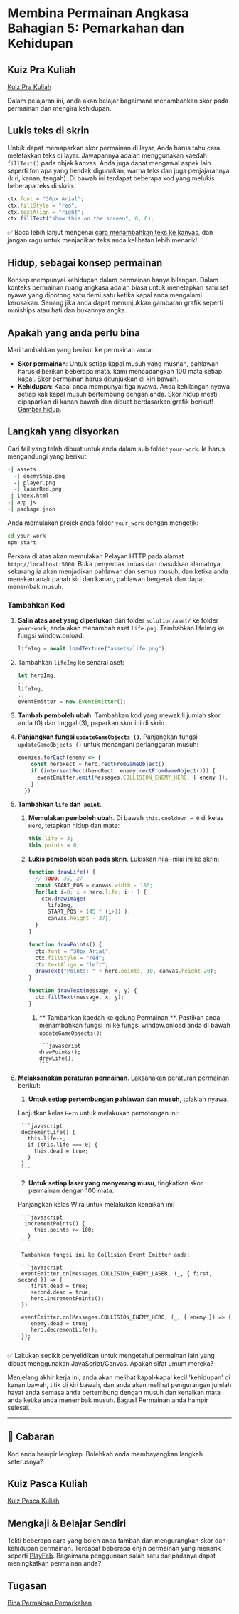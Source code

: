 # Membina Permainan Angkasa Bahagian 5: Pemarkahan dan Kehidupan

## Kuiz Pra Kuliah

[Kuiz Pra Kuliah](https://nice-beach-0fe9e9d0f.azurestaticapps.net/quiz/37)

Dalam pelajaran ini, anda akan belajar bagaimana menambahkan skor pada permainan dan mengira kehidupan.

## Lukis teks di skrin

Untuk dapat memaparkan skor permainan di layar, Anda harus tahu cara meletakkan teks di layar. Jawapannya adalah menggunakan kaedah `fillText()` pada objek kanvas. Anda juga dapat mengawal aspek lain seperti fon apa yang hendak digunakan, warna teks dan juga penjajarannya (kiri, kanan, tengah). Di bawah ini terdapat beberapa kod yang melukis beberapa teks di skrin.

```javascript
ctx.font = "30px Arial";
ctx.fillStyle = "red";
ctx.textAlign = "right";
ctx.fillText("show this on the screen", 0, 0);
```

✅ Baca lebih lanjut mengenai [cara menambahkan teks ke kanvas](https://developer.mozilla.org/en-US/docs/Web/API/Canvas_API/Tutorial/Drawing_text), dan jangan ragu untuk menjadikan teks anda kelihatan lebih menarik!

## Hidup, sebagai konsep permainan

Konsep mempunyai kehidupan dalam permainan hanya bilangan. Dalam konteks permainan ruang angkasa adalah biasa untuk menetapkan satu set nyawa yang dipotong satu demi satu ketika kapal anda mengalami kerosakan. Senang jika anda dapat menunjukkan gambaran grafik seperti miniships atau hati dan bukannya angka.

## Apakah yang anda perlu bina

Mari tambahkan yang berikut ke permainan anda:

- **Skor permainan**: Untuk setiap kapal musuh yang musnah, pahlawan harus diberikan beberapa mata, kami mencadangkan 100 mata setiap kapal. Skor permainan harus ditunjukkan di kiri bawah.
- **Kehidupan**: Kapal anda mempunyai tiga nyawa. Anda kehilangan nyawa setiap kali kapal musuh bertembung dengan anda. Skor hidup mesti dipaparkan di kanan bawah dan dibuat berdasarkan grafik berikut! [Gambar hidup](../solution/assets/life.png).

## Langkah yang disyorkan

Cari fail yang telah dibuat untuk anda dalam sub folder `your-work`. Ia harus mengandungi yang berikut:

```bash
-| assets
  -| enemyShip.png
  -| player.png
  -| laserRed.png
-| index.html
-| app.js
-| package.json
```

Anda memulakan projek anda folder `your_work` dengan mengetik:

```bash
cd your-work
npm start
```

Perkara di atas akan memulakan Pelayan HTTP pada alamat `http://localhost:5000`. Buka penyemak imbas dan masukkan alamatnya, sekarang ia akan menjadikan pahlawan dan semua musuh, dan ketika anda menekan anak panah kiri dan kanan, pahlawan bergerak dan dapat menembak musuh.

### Tambahkan Kod

1. **Salin atas aset yang diperlukan** dari folder `solution/aset/` ke folder `your-work`; anda akan menambah aset `life.png`. Tambahkan lifeImg ke fungsi window.onload:

    ```javascript
    lifeImg = await loadTexture("assets/life.png");
    ```

1. Tambahkan `lifeImg` ke senarai aset:

    ```javascript
    let heroImg,
    ...
    lifeImg,
    ...
    eventEmitter = new EventEmitter();
    ```

2. **Tambah pemboleh ubah**. Tambahkan kod yang mewakili jumlah skor anda (0) dan tinggal (3), paparkan skor ini di skrin.

3. **Panjangkan fungsi `updateGameObjects ()`**. Panjangkan fungsi `updateGameObjects ()` untuk menangani perlanggaran musuh:

    ```javascript
    enemies.forEach(enemy => {
        const heroRect = hero.rectFromGameObject();
        if (intersectRect(heroRect, enemy.rectFromGameObject())) {
          eventEmitter.emit(Messages.COLLISION_ENEMY_HERO, { enemy });
        }
      })
    ```

4. **Tambahkan `life` dan` point`**.
   1. **Memulakan pemboleh ubah**. Di bawah `this.cooldown = 0` di kelas `Hero`, tetapkan hidup dan mata:

        ```javascript
        this.life = 3;
        this.points = 0;
        ```

    1. **Lukis pemboleh ubah pada skrin**. Lukiskan nilai-nilai ini ke skrin:

        ```javascript
        function drawLife() {
          // TODO, 35, 27
          const START_POS = canvas.width - 180;
          for(let i=0; i < hero.life; i++ ) {
            ctx.drawImage(
              lifeImg, 
              START_POS + (45 * (i+1) ), 
              canvas.height - 37);
          }
        }
        
        function drawPoints() {
          ctx.font = "30px Arial";
          ctx.fillStyle = "red";
          ctx.textAlign = "left";
          drawText("Points: " + hero.points, 10, canvas.height-20);
        }
        
        function drawText(message, x, y) {
          ctx.fillText(message, x, y);
        }

        ```

        1. ** Tambahkan kaedah ke gelung Permainan **. Pastikan anda menambahkan fungsi ini ke fungsi window.onload anda di bawah `updateGameObjects()`:

               ```javascript
               drawPoints();
               drawLife();
               ``` 

1. **Melaksanakan peraturan permainan**. Laksanakan peraturan permainan berikut:

   1. **Untuk setiap pertembungan pahlawan dan musuh**, tolaklah nyawa.

    Lanjutkan kelas `Hero` untuk melakukan pemotongan ini:

        ```javascript
        decrementLife() {
          this.life--;
          if (this.life === 0) {
            this.dead = true;
          }
        }
        ```

    2. **Untuk setiap laser yang menyerang musu**, tingkatkan skor permainan dengan 100 mata.

    Panjangkan kelas Wira untuk melakukan kenaikan ini:

        ```javascript
         incrementPoints() {
            this.points += 100;
          }
        ```

        Tambahkan fungsi ini ke Collision Event Emitter anda:

        ```javascript
        eventEmitter.on(Messages.COLLISION_ENEMY_LASER, (_, { first, second }) => {
           first.dead = true;
           second.dead = true;
           hero.incrementPoints();
        })

        eventEmitter.on(Messages.COLLISION_ENEMY_HERO, (_, { enemy }) => {
           enemy.dead = true;
           hero.decrementLife();
        });
        ```

✅ Lakukan sedikit penyelidikan untuk mengetahui permainan lain yang dibuat menggunakan JavaScript/Canvas. Apakah sifat umum mereka?

Menjelang akhir kerja ini, anda akan melihat kapal-kapal kecil 'kehidupan' di kanan bawah, titik di kiri bawah, dan anda akan melihat pengurangan jumlah hayat anda semasa anda bertembung dengan musuh dan kenaikan mata anda ketika anda menembak musuh. Bagus! Permainan anda hampir selesai.

---

## 🚀 Cabaran

Kod anda hampir lengkap. Bolehkah anda membayangkan langkah seterusnya?

## Kuiz Pasca Kuliah

[Kuiz Pasca Kuliah](https://nice-beach-0fe9e9d0f.azurestaticapps.net/quiz/38)

## Mengkaji & Belajar Sendiri

Teliti beberapa cara yang boleh anda tambah dan mengurangkan skor dan kehidupan permainan. Terdapat beberapa enjin permainan yang menarik seperti [PlayFab](https://playfab.com). Bagaimana penggunaan salah satu daripadanya dapat meningkatkan permainan anda?

## Tugasan

[Bina Permainan Pemarkahan](assignment.ms.md)